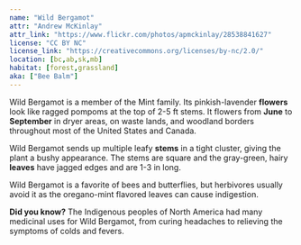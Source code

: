 ```yaml
---
name: "Wild Bergamot"
attr: "Andrew McKinlay"
attr_link: "https://www.flickr.com/photos/apmckinlay/28538841627"
license: "CC BY NC"
license_link: "https://creativecommons.org/licenses/by-nc/2.0/"
location: [bc,ab,sk,mb]
habitat: [forest,grassland]
aka: ["Bee Balm"]
---
```

Wild Bergamot is a member of the Mint family. Its pinkish-lavender **flowers** look like ragged pompoms at the top of 2-5 ft stems. It flowers from **June** to **September** in dryer areas, on waste lands, and woodland borders throughout most of the United States and Canada.

Wild Bergamot sends up multiple leafy **stems** in a tight cluster, giving the plant a bushy appearance. The stems are square and the gray-green, hairy **leaves** have jagged edges and are 1-3 in long.

Wild Bergamot is a favorite of bees and butterflies, but herbivores usually avoid it as the oregano-mint flavored leaves can cause indigestion.

**Did you know?** The Indigenous peoples of North America had many medicinal uses for Wild Bergamot, from curing headaches to relieving the symptoms of colds and fevers.
